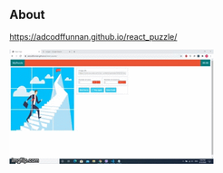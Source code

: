 <h2>About</h2>
<a href="https://adcodffunnan.github.io/react_puzzle/">https://adcodffunnan.github.io/react_puzzle/</a>




![Farmers Market Finder Demo](demo/react_puzzle.gif)
